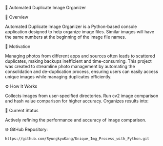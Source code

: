 📸 Automated Duplicate Image Organizer

📌 Overview

Automated Duplicate Image Organizer is a Python-based console application designed to help organize image files. Similar images will have the same numbers at the beginning of the image file names.


🎯 Motivation

Managing photos from different apps and sources often leads to scattered duplicates, making backups inefficient and time-consuming. This project was created to streamline photo management by automating the consolidation and de-duplication process, ensuring users can easily access unique images while managing duplicates efficiently.


⚙️ How It Works

Collects images from user-specified directories.
Run cv2 image comparison and hash value comparison for higher accuracy.
Organizes results into:


🔧 Current Status

Actively refining the performance and accuracy of image comparison.
        

🌐 GitHub Repository:

    https://github.com/ByungkyuKang/Unique_Img_Process_with_Python.git
